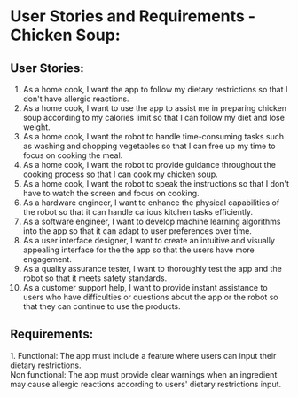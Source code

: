 # User Stories and Requirements - Chicken Soup:

## User Stories:
1. As a home cook, I want the app to follow my dietary restrictions so that I don't have allergic reactions.
2. As a home cook, I want to use the app to assist me in preparing chicken soup according to my calories limit so that I can follow my diet and lose weight.
3. As a home cook, I want the robot to handle time-consuming tasks such as washing and chopping vegetables so that I can free up my time to focus on cooking the meal.
4. As a home cook, I want the robot to provide guidance throughout the cooking process so that I can cook my chicken soup.
5. As a home cook, I want the robot to speak the instructions so that I don't have to watch the screen and focus on cooking.
6. As a hardware engineer, I want to enhance the physical capabilities of the robot so that it can handle carious kitchen tasks efficiently.
7. As a software engineer, I want to develop machine learning algorithms into the app so that it can adapt to user preferences over time.
8. As a user interface designer, I want to create an intuitive and visually appealing interface for the the app so that the users have more engagement.
9. As a quality assurance tester, I want to thoroughly test the app and the robot so that it meets safety standards.
10. As a customer support help, I want to provide instant assistance to users who have difficulties or questions about the app or the robot so that they can continue to use the products.

## Requirements:

<p>1. Functional: The app must include a feature where users can input their dietary restrictions.
<br>  Non functional: The app must provide clear warnings when an ingredient may cause allergic reactions according to users' dietary restrictions input.</p>
